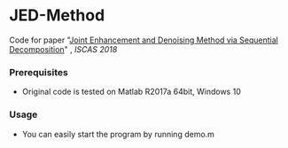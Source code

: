 # JED-Method

Code for paper "[Joint Enhancement and Denoising Method via Sequential Decomposition]()"  , *ISCAS 2018*

### Prerequisites
- Original code is tested on Matlab R2017a 64bit, Windows 10

### Usage
- You can easily start the program by running demo.m
